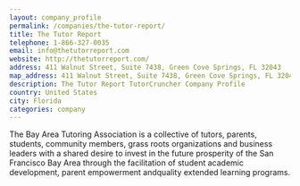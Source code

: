 ```yaml
---
layout: company_profile
permalink: /companies/the-tutor-report/
title: The Tutor Report
telephone: 1-866-327-0035
email: info@thetutorreport.com
website: http://thetutorreport.com/
address: 411 Walnut Street, Suite 7438, Green Cove Springs, FL 32043
map_address: 411 Walnut Street, Suite 7438, Green Cove Springs, FL 32043
description: The Tutor Report TutorCruncher Company Profile
country: United States
city: Florida
categories: company
---
```

The Bay Area Tutoring Association is a collective of tutors, parents, students, community members, grass roots organizations and business leaders with a shared desire to invest in the future prosperity of the San Francisco Bay Area through the facilitation of student academic development, parent empowerment andquality extended learning programs.

